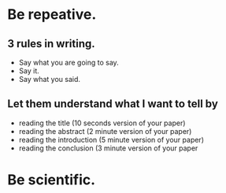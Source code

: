 

# Be repeative. 

## 3 rules in writing. 

- Say what you are going to say. 
- Say it. 
- Say what you said. 

## Let them understand what I want to tell by 

- reading the title (10 seconds version of your paper) 
- reading the abstract (2 minute version of your paper) 
- reading the introduction (5 minute version of your paper) 
- reading the conclusion (3 minute version of your paper

# Be scientific. 

